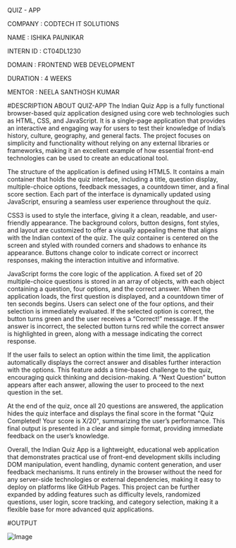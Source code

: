 QUIZ - APP

COMPANY : CODTECH IT SOLUTIONS

NAME : ISHIKA PAUNIKAR

INTERN ID : CT04DL1230

DOMAIN : FRONTEND WEB DEVELOPMENT

DURATION : 4 WEEKS

MENTOR : NEELA SANTHOSH KUMAR

#DESCRIPTION ABOUT QUIZ-APP
The Indian Quiz App is a fully functional browser-based quiz application designed using core web technologies such as HTML, CSS, and JavaScript. It is a single-page application that provides an interactive and engaging way for users to test their knowledge of India’s history, culture, geography, and general facts. The project focuses on simplicity and functionality without relying on any external libraries or frameworks, making it an excellent example of how essential front-end technologies can be used to create an educational tool.

The structure of the application is defined using HTML5. It contains a main container that holds the quiz interface, including a title, question display, multiple-choice options, feedback messages, a countdown timer, and a final score section. Each part of the interface is dynamically updated using JavaScript, ensuring a seamless user experience throughout the quiz.

CSS3 is used to style the interface, giving it a clean, readable, and user-friendly appearance. The background colors, button designs, font styles, and layout are customized to offer a visually appealing theme that aligns with the Indian context of the quiz. The quiz container is centered on the screen and styled with rounded corners and shadows to enhance its appearance. Buttons change color to indicate correct or incorrect responses, making the interaction intuitive and informative.

JavaScript forms the core logic of the application. A fixed set of 20 multiple-choice questions is stored in an array of objects, with each object containing a question, four options, and the correct answer. When the application loads, the first question is displayed, and a countdown timer of ten seconds begins. Users can select one of the four options, and their selection is immediately evaluated. If the selected option is correct, the button turns green and the user receives a “Correct!” message. If the answer is incorrect, the selected button turns red while the correct answer is highlighted in green, along with a message indicating the correct response.

If the user fails to select an option within the time limit, the application automatically displays the correct answer and disables further interaction with the options. This feature adds a time-based challenge to the quiz, encouraging quick thinking and decision-making. A “Next Question” button appears after each answer, allowing the user to proceed to the next question in the set.

At the end of the quiz, once all 20 questions are answered, the application hides the quiz interface and displays the final score in the format "Quiz Completed! Your score is X/20", summarizing the user’s performance. This final output is presented in a clear and simple format, providing immediate feedback on the user’s knowledge.

Overall, the Indian Quiz App is a lightweight, educational web application that demonstrates practical use of front-end development skills including DOM manipulation, event handling, dynamic content generation, and user feedback mechanisms. It runs entirely in the browser without the need for any server-side technologies or external dependencies, making it easy to deploy on platforms like GitHub Pages. This project can be further expanded by adding features such as difficulty levels, randomized questions, user login, score tracking, and category selection, making it a flexible base for more advanced quiz applications.

#OUTPUT

![Image](https://github.com/user-attachments/assets/3dc616e7-b4d0-440f-983b-2700b0f9c3eb)















